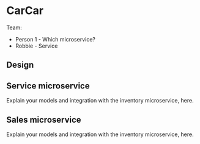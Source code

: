 # CarCar

Team:

- Person 1 - Which microservice?
- Robbie - Service

## Design

## Service microservice

Explain your models and integration with the inventory
microservice, here.

## Sales microservice

Explain your models and integration with the inventory
microservice, here.

